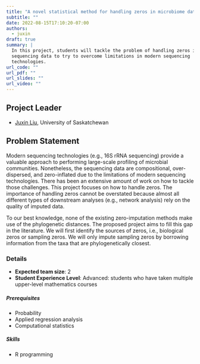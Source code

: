 ```yaml
---
title: "A novel statistical method for handling zeros in microbiome data"
subtitle: ""
date: 2022-08-15T17:10:20-07:00
authors:
  - juxin
draft: true
summary: |
  In this project, students will tackle the problem of handling zeros in
  sequencing data to try to overcome limitations in modern sequencing
  technologies.
url_code: ""
url_pdf: ""
url_slides: ""
url_video: ""
---
```


## Project Leader
  * [Juxin Liu](/authors/juxin/), University of Saskatchewan

## Problem Statement
Modern sequencing technologies (e.g., 16S rRNA sequencing) provide a valuable
approach to performing large-scale profiling of microbial communities.
Nonetheless, the sequencing data are compositional, over-dispersed, and
zero-inflated due to the limitations of modern sequencing technologies. There
has been an extensive amount of work on how to tackle those challenges. This
project focuses on how to handle zeros. The importance of handling zeros cannot
be overstated because almost all different types of downstream analyses (e.g.,
network analysis) rely on the quality of imputed data.

To our best knowledge, none of the existing zero-imputation methods make use of
the phylogenetic distances. The proposed project aims to fill this gap in the
literature. We will first identify the sources of zeros, i.e., biological zeros
or sampling zeros. We will only impute sampling zeros by borrowing information
from the taxa that are phylogenetically closest.

### Details
  * **Expected team size**: 2
  * **Student Experience Level**: Advanced: students who have taken multiple upper-level mathematics courses

##### Prerequisites
  * Probability
  * Applied regression analysis
  * Computational statistics

##### Skills
  * R programming
